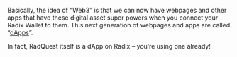 Basically, the idea of “Web3” is that we can now have webpages and other apps that have these digital asset super powers when you connect your Radix Wallet to them. This next generation of webpages and apps are called “[dApps](?glossaryAnchor=dapp)”.

In fact, RadQuest itself is a dApp on Radix – you’re using one already!
